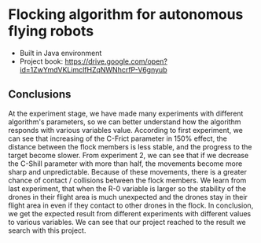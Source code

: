 # Flocking algorithm for autonomous flying robots

- Built in Java environment
- Project book: https://drive.google.com/open?id=1ZwYmdVKLimclfHZqNWNhcrfP-V6gnyub


## Conclusions

At the experiment stage, we have made many experiments with different algorithm's parameters, so
we can better understand how the algorithm responds with various variables value.
According to first experiment, we can see that increasing of the C-Frict parameter in 150% effect, the
distance between the flock members is less stable, and the progress to the target become slower.
From experiment 2, we can see that if we decrease the C-Shill parameter with more than half, the
movements become more sharp and unpredictable. Because of these movements, there is a greater
chance of contact / collisions between the flock members.
We learn from last experiment, that when the R-0 variable is larger so the stability of the drones in their
flight area is much unexpected and the drones stay in their flight area in even if they contact to other
drones in the flock.
In conclusion, we get the expected result from different experiments with different values to various
variables. We can see that our project reached to the result we search with this project.

